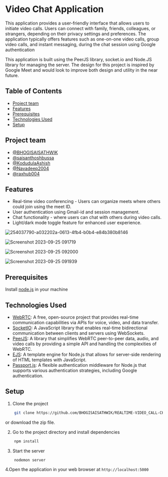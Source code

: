 # Video Chat Application


This application provides a user-friendly interface that allows users to initiate video calls. Users can connect with family, friends, colleagues, or strangers, depending on their privacy settings and preferences. The application typically offers features such as one-on-one video calls, group video calls, and instant messaging, during the chat session using Google authentication

This application is built using the PeerJS library, socket.io and Node.JS library for managing the server. The design for this project is inspired by Google Meet and would look to improve both design and utility in the near future. 

## Table of Contents

- [Project team](#project-team)
- [Features](#features)
- [Prerequisites](#prerequisites)
- [Technologies Used](#technologies-used)
- [Setup](#setup)

## Project team

- [@BHOGISAISATHWIK](https://github.com/BHOGISAISATHWIK)
- [@saisanthoshbussa](https://github.com/saisanthoshbussa)
- [@KodudulaAshish](https://github.com/KodudulaAshish)
- [@Navadeep2004](https://github.com/Navadeep2004)
- [@raxhub004](https://github.com/raxhub004)

## Features

- Real-time video conferencing - Users can organize meets where others could join using the meet ID.
- User authentication using Gmail-id and session management.
- Chat functionality - where users can chat with others during video calls.
- Light/dark mode toggle feature for enhanced user experience.

![254037790-a032202a-0613-4fb4-b0b4-e84b380b8146](https://github.com/BHOGISAISATHWIK/REALTIME-VIDEO_CALL-CHATTING-WEBSITE/assets/95133901/05bbf7f1-c030-47b5-a970-48eeadaf34ea)

![Screenshot 2023-09-25 091719](https://github.com/BHOGISAISATHWIK/REALTIME-VIDEO_CALL-CHATTING-WEBSITE/assets/95133901/deaf8d5a-c3c3-47f4-ab35-0c30ee2267e3)

![Screenshot 2023-09-25 092000](https://github.com/BHOGISAISATHWIK/REALTIME-VIDEO_CALL-CHATTING-WEBSITE/assets/95133901/786e7005-f073-4f54-8e8f-36f47023f6eb)

![Screenshot 2023-09-25 091939](https://github.com/BHOGISAISATHWIK/REALTIME-VIDEO_CALL-CHATTING-WEBSITE/assets/95133901/8c187531-4df2-4199-8210-a0baff41a629)

## Prerequisites

Install [node.js](https://nodejs.org/en/) in your machine

## Technologies Used

- [WebRTC](https://webrtc.org/): A free, open-source project that provides real-time communication capabilities via APIs for voice, video, and data transfer.
- [SocketIO](https://socket.io/): A JavaScript library that enables real-time bidirectional communication between clients and servers using WebSockets.
- [PeerJS](https://peerjs.com/): A library that simplifies WebRTC peer-to-peer data, audio, and video calls by providing a simple API and handling the complexities of WebRTC.
- [EJS](https://ejs.co/): A template engine for Node.js that allows for server-side rendering of HTML templates with JavaScript.
- [Passport.js](http://www.passportjs.org/): A flexible authentication middleware for Node.js that supports various authentication strategies, including Google authentication.

## Setup

1. Clone the project

```bash
    git clone https://github.com/BHOGISAISATHWIK/REALTIME-VIDEO_CALL-CHATTING-WEBSITE
```

or download the zip file.

2. Go to the project directory and install dependencies

```bash
    npm install
```

3. Start the server

```bash
    nodemon server
```

4.Open the application in your web browser at `http://localhost:5000`
